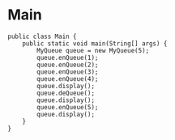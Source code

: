 # Main
    
    public class Main {
        public static void main(String[] args) {
            MyQueue queue = new MyQueue(5);
            queue.enQueue(1);
            queue.enQueue(2);
            queue.enQueue(3);
            queue.enQueue(4);
            queue.display();
            queue.deQueue();
            queue.display();
            queue.enQueue(5);
            queue.display();
        }
    }
